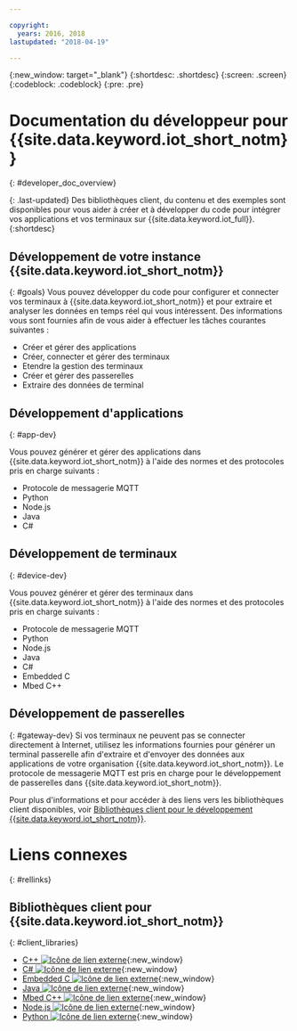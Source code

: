 ```yaml
---

copyright:
  years: 2016, 2018
lastupdated: "2018-04-19"

---
```


{:new_window: target="_blank"}
{:shortdesc: .shortdesc}
{:screen: .screen}
{:codeblock: .codeblock}
{:pre: .pre}

# Documentation du développeur pour {{site.data.keyword.iot_short_notm}}
{: #developer_doc_overview}

{: .last-updated}
Des bibliothèques client, du contenu et des exemples sont disponibles pour vous aider à créer et à développer du code pour intégrer vos applications et vos terminaux sur {{site.data.keyword.iot_full}}.
{:shortdesc}


## Développement de votre instance {{site.data.keyword.iot_short_notm}}
{: #goals}
Vous pouvez développer du code pour configurer et connecter vos terminaux à {{site.data.keyword.iot_short_notm}} et pour extraire et analyser les données en temps réel qui vous intéressent. Des informations vous sont fournies afin de vous aider à effectuer les tâches courantes suivantes :

-  Créer et gérer des applications
-  Créer, connecter et gérer des terminaux
-  Etendre la gestion des terminaux
-  Créer et gérer des passerelles
-  Extraire des données de terminal


## Développement d'applications
{: #app-dev}

Vous pouvez générer et gérer des applications dans {{site.data.keyword.iot_short_notm}} à l'aide des normes et des protocoles pris en charge suivants :

- Protocole de messagerie MQTT
- Python
- Node.js
- Java
- C#

## Développement de terminaux
{: #device-dev}

Vous pouvez générer et gérer des terminaux dans {{site.data.keyword.iot_short_notm}} à l'aide des normes et des protocoles pris en charge suivants :

- Protocole de messagerie MQTT
- Python
- Node.js
- Java
- C#
- Embedded C
- Mbed C++

## Développement de passerelles
{: #gateway-dev}
Si vos terminaux ne peuvent pas se connecter directement à Internet, utilisez les informations fournies pour générer un terminal passerelle afin d'extraire et d'envoyer des données aux applications de votre organisation {{site.data.keyword.iot_short_notm}}.
Le protocole de messagerie MQTT est pris en charge pour le développement de passerelles dans {{site.data.keyword.iot_short_notm}}.

Pour plus d'informations et pour accéder à des liens vers les bibliothèques client disponibles, voir [Bibliothèques client pour le développement {{site.data.keyword.iot_short_notm}}](iot_platform_client_lib.html).

# Liens connexes
{: #rellinks}

## Bibliothèques client pour {{site.data.keyword.iot_short_notm}}
{: #client_libraries}

* [C++ ![Icône de lien externe](../../icons/launch-glyph.svg)](https://github.com/ibm-watson-iot/iot-cpp){:new_window}
* [C# ![Icône de lien externe](../../icons/launch-glyph.svg)](https://github.com/ibm-watson-iot/iot-csharp){:new_window}
* [Embedded C ![Icône de lien externe](../../icons/launch-glyph.svg)](https://github.com/ibm-watson-iot/iot-embeddedc){:new_window}
* [Java ![Icône de lien externe](../../icons/launch-glyph.svg)](https://github.com/ibm-watson-iot/iot-java){:new_window}
* [Mbed C++ ![Icône de lien externe](../../icons/launch-glyph.svg)](https://os.mbed.com/teams/IBM_IoT/code/IBMIoTF/){:new_window}
* [Node.js ![Icône de lien externe](../../icons/launch-glyph.svg)](https://github.com/ibm-watson-iot/iot-nodejs){:new_window}
* [Python ![Icône de lien externe](../../icons/launch-glyph.svg)](https://github.com/ibm-watson-iot/iot-python){:new_window}
